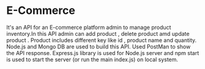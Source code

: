 # E-Commerce
It's an API for an E-commerce platform admin to manage product inventory.In this API admin can add product , delete product amd update product .
Product includes different key like id , product name and quantity.
Node.js and Mongo DB are used to build this API.
Used PostMan to show the API response.
Express.js library is used for Node.js server
and npm start is used to start the server (or run the main index.js) on local system.
